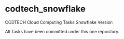 # codtech_snowflake
CODTECH Cloud Computing Tasks Snowflake Version

All Tasks have been committed under this one repository.
